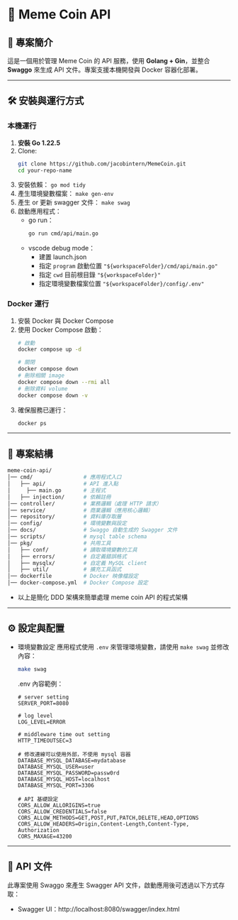 # 🚀 Meme Coin API

## 📌 專案簡介
這是一個用於管理 Meme Coin 的 API 服務，使用 **Golang + Gin**，並整合 **Swaggo** 來生成 API 文件。專案支援本機開發與 Docker 容器化部署。

---

## 🛠️ 安裝與運行方式

### 本機運行
1. **安裝 Go 1.22.5**
2. Clone:
    ```sh
    git clone https://github.com/jacobintern/MemeCoin.git
    cd your-repo-name
    ```
3. 安裝依賴： `go mod tidy`
4. 產生環境變數檔案： `make gen-env`
5. 產生 or 更新 swagger 文件： `make swag`
6. 啟動應用程式：
    - go run：
        ```sh
        go run cmd/api/main.go
        ```
    - vscode debug mode：
        - 建置 launch.json
        - 指定 `program` 啟動位置 `"${workspaceFolder}/cmd/api/main.go"`
        - 指定 `cwd` 目前根目錄 `"${workspaceFolder}"`
        - 指定環境變數檔案位置 `"${workspaceFolder}/config/.env"`

### Docker 運行
1. 安裝 Docker 與 Docker Compose
2. 使用 Docker Compose 啟動：
    ```sh
    # 啟動
    docker compose up -d

    # 關閉
    docker compose down
    # 刪除相關 image
    docker compose down --rmi all
    # 刪除資料 volume
    docker compose down -v
    ```
3. 確保服務已運行：
    ```sh
    docker ps
    ```

---

## 📂 專案結構
```bash
meme-coin-api/
│── cmd/                # 應用程式入口
│   ├── api/            # API 進入點
│     ├── main.go       # 主程式
│   ├── injection/      # 依賴註冊
│── controller/         # 業務邏輯（處理 HTTP 請求）
│── service/            # 商業邏輯（應用核心邏輯）
│── repository/         # 資料庫存取層
│── config/             # 環境變數與設定
│── docs/               # Swaggo 自動生成的 Swagger 文件
│── scripts/            # mysql table schema
│── pkg/                # 共用工具
│   ├── conf/           # 讀取環境變數的工具
│   ├── errors/         # 自定義錯誤格式
│   ├── mysqlx/         # 自定義 MySQL client
│   ├── util/           # 擴充工具函式
│── dockerfile          # Docker 映像檔設定
│── docker-compose.yml  # Docker Compose 設定
```

- 以上是簡化 DDD 架構來簡單處理 meme coin API 的程式架構

---

## ⚙️ 設定與配置
- 環境變數設定
    應用程式使用 `.env` 來管理環境變數，請使用 `make swag` 並修改內容：
    ```sh
    make swag
    ```

    .env 內容範例：
    ```
    # server setting
    SERVER_PORT=8080

    # log level
    LOG_LEVEL=ERROR

    # middleware time out setting
    HTTP_TIMEOUTSEC=3

    # 修改連線可以使用外部，不使用 mysql 容器
    DATABASE_MYSQL_DATABASE=mydatabase
    DATABASE_MYSQL_USER=user
    DATABASE_MYSQL_PASSWORD=passw0rd
    DATABASE_MYSQL_HOST=localhost
    DATABASE_MYSQL_PORT=3306

    # API 基礎設定
    CORS_ALLOW_ALLORIGINS=true
    CORS_ALLOW_CREDENTIALS=false
    CORS_ALLOW_METHODS=GET,POST,PUT,PATCH,DELETE,HEAD,OPTIONS
    CORS_ALLOW_HEADERS=Origin,Content-Length,Content-Type,  Authorization
    CORS_MAXAGE=43200
    ```

---

## 📜 API 文件
此專案使用 Swaggo 來產生 Swagger API 文件，啟動應用後可透過以下方式存取：

- Swagger UI：http://localhost:8080/swagger/index.html